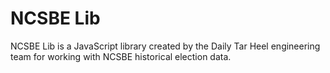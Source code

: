 # NCSBE Lib

NCSBE Lib is a JavaScript library created by the Daily Tar Heel engineering team for working with NCSBE historical election data.
